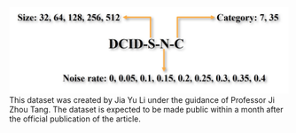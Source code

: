 ![DCID Image](图片5.jpg)
This dataset was created by Jia Yu Li under the guidance of Professor Ji Zhou Tang.
The dataset is expected to be made public within a month after the official publication of the article.
